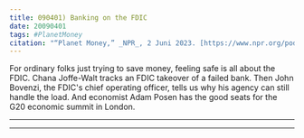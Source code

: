 ```yaml
---
title: 090401) Banking on the FDIC
date: 20090401
tags: #PlanetMoney
citation: "“Planet Money,” _NPR_, 2 Juni 2023. [https://www.npr.org/podcasts/510289/planet-money](https://www.npr.org/podcasts/510289/planet-money) (diakses 4 Juni 2023)."
---
```


For ordinary folks just trying to save money, feeling safe is all about the FDIC. Chana Joffe-Walt tracks an FDIC takeover of a failed bank. Then John Bovenzi, the FDIC's chief operating officer, tells us why his agency can still handle the load. And economist Adam Posen has the good seats for the G20 economic summit in London.

----



----

